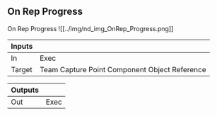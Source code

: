 ## On Rep Progress
On Rep Progress
![[../img/nd_img_OnRep_Progress.png]]

|Inputs||
|--|--|
| In | Exec |
| Target | Team Capture Point Component Object Reference |

|Outputs||
|--|--|
| Out | Exec |
